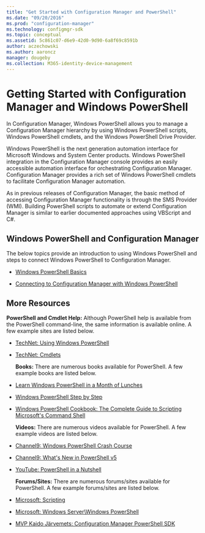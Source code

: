 ```yaml
---
title: "Get Started with Configuration Manager and PowerShell"
ms.date: "09/20/2016"
ms.prod: "configuration-manager"
ms.technology: configmgr-sdk
ms.topic: conceptual
ms.assetid: 5c861c07-d6e9-42d0-9d90-6a8f69c8591b
author: aczechowski
ms.author: aaroncz
manager: dougeby
ms.collection: M365-identity-device-management
---
```

# Getting Started with Configuration Manager and Windows PowerShell
In Configuration Manager, Windows PowerShell allows you to manage a Configuration Manager hierarchy by using Windows PowerShell scripts, Windows PowerShell cmdlets, and the Windows PowerShell Drive Provider.  

 Windows PowerShell is the next generation automation interface for Microsoft Windows and System Center products. Windows PowerShell integration in the Configuration Manager console provides an easily accessible automation interface for orchestrating Configuration Manager. Configuration Manager provides a rich set of Windows PowerShell cmdlets to facilitate Configuration Manager automation.  

 As in previous releases of Configuration Manager, the basic method of accessing Configuration Manager functionality is through the SMS Provider (WMI). Building PowerShell scripts to automate or extend Configuration Manager is similar to earlier documented approaches using VBScript and C#.  

## Windows PowerShell and Configuration Manager  
 The below topics provide an introduction to using Windows PowerShell and steps to connect Windows PowerShell to Configuration Manager.  

-   [Windows PowerShell Basics](../../../develop/core/understand/windows-powershell-basics.md)  

-   [Connecting to Configuration Manager with Windows PowerShell](../../../develop/core/understand/connecting-to-configuration-manager-with-windows-powershell.md)  

## More Resources  
 **PowerShell and Cmdlet Help:** Although PowerShell help is available from the PowerShell command-line, the same information is available online. A few example sites are listed below.  

- [TechNet: Using Windows PowerShell](/powershell/scripting/getting-started/getting-started-with-windows-powershell)  

- [TechNet: Cmdlets](https://technet.microsoft.com/library/jj849987.aspx)  

  **Books:** There are numerous books available for PowerShell. A few example books are listed below.  

- [Learn Windows PowerShell in a Month of Lunches](https://www.amazon.com/Learn-Windows-PowerShell-Month-Lunches/dp/1617291080/ref=sr_1_1?s=books&ie=UTF8&qid=1383160508&sr=1-1&keywords=PowerShell)  

- [Windows PowerShell Step by Step](https://www.amazon.com/Windows-PowerShell-Step-3rd/dp/0735675112/ref=sr_1_1?s=books&ie=UTF8&qid=1472588703&sr=1-1&keywords=Windows+PowerShell+step+by+step)  

- [Windows PowerShell Cookbook: The Complete Guide to Scripting Microsoft's Command Shell](https://www.amazon.com/Windows-PowerShell-Cookbook-Scripting-Microsofts/dp/1449320686/ref=pd_sim_b_3)  

  **Videos:** There are numerous videos available for PowerShell. A few example videos are listed below.  

- [Channel9: Windows PowerShell Crash Course](https://channel9.msdn.com/Events/TechEd/NorthAmerica/2012/WSV321-R)  

- [Channel9: What's New in PowerShell v5](https://channel9.msdn.com/Blogs/Taste-of-Premier/Whats-New-in-PowerShell-v5)  

- [YouTube: PowerShell in a Nutshell](https://www.youtube.com/watch?v=vvCtUwHN2XI)  

  **Forums/Sites:** There are numerous forums/sites available for PowerShell. A few example forums/sites are listed below.  

- [Microsoft: Scripting](https://technet.microsoft.com/scriptcenter/default)  

- [Microsoft: Windows Server\Windows PowerShell](https://social.technet.microsoft.com/Forums/windowsserver/home?forum=winserverpowershell)  

- [MVP Kaido Järvemets: Configuration Manager PowerShell SDK](https://cm12sdk.net/)  
